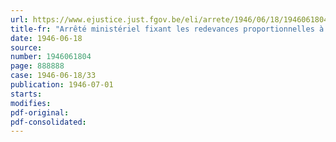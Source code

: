 ```yaml
---
url: https://www.ejustice.just.fgov.be/eli/arrete/1946/06/18/1946061804/justel
title-fr: "Arrêté ministériel fixant les redevances proportionnelles à verser au Conseil professionnel de l'Industrie et du Commerce du Cuir en liquidation"
date: 1946-06-18
source:
number: 1946061804
page: 888888
case: 1946-06-18/33
publication: 1946-07-01
starts:
modifies:
pdf-original:
pdf-consolidated:
---
```


